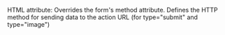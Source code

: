 HTML attribute: Overrides the form's method attribute. Defines the HTTP method for sending data to the action URL (for type="submit" and type="image")
